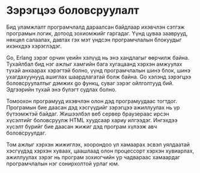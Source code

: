 # Зэрэгцээ боловсруулалт

Бид уламжлалт програмчлалд дараалсан байдлаар ихэвчлэн сэтгэж програмын логик, дотоод зохиомжийг гаргадаг. Үүнд цуваа зааврууд, нөхцөл салаалах, давтах гэх мэт үндсэн програмчлалын блокуудыг ихэнхдээ хэрэглэдэг.

Go, Erlang зэрэг орчин үеийн хэлүүд нь энэ хандлагыг өөрчилж байна. Тухайлбал бид нэг ажлыг хамгийн бага хугацаанд хэрхэн амжуулах тухай анхаарах хэрэгтэй болно, үүнд програмчлалын шинэ блок, шинэ ухагдахуунууд ашиглах шаардлагатай болж байна. Go хэлэнд зэрэгцээ боловсруулалтыг дэмжих go функц, суваг зэрэг ойлголтууд бий. Эдгээрийн тухай энэ бүлэгт судлах болно.

Томоохон програмууд ихэвчлэн олон дэд програмуудаас тогтдог.  Програмын бие даасан дэд хэсгүүдийг зэрэгцээ ажиллуулах нь үр бүтээмжтэй байдаг. Жишээлбэл веб сервер браузераас ирсэн хүсэлтийг боловсруулж HTML хуудсаар хариу илгээдэг. Ингэхдээ хүсэлт бүрийг бие даасан жижиг дэд програм хүлээж авч боловсруулдаг.

Том ажлыг хэрхэн жижиглэх, хоорондоо үл хамаарах эсвэл уялдаатай хэсгүүдэд хэрхэн хуваах, цаашлаад олон процессорт хэрхэн хувиарлах, ажиллуулах зэрэг нь програм зохиогчийн ур чадвараас хамаардаг програмчлалын нэг сонирхолтой урлаг юм.
